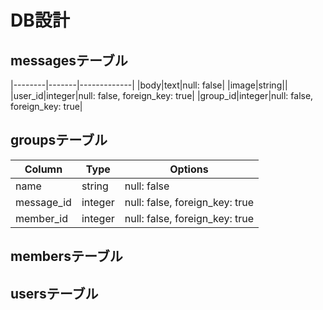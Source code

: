 # DB設計

## messagesテーブル
|--------|-------|-------------|
|body|text|null: false|
|image|string||
|user_id|integer|null: false, foreign_key: true|
|group_id|integer|null: false, foreign_key: true|

## groupsテーブル
|Column|Type|Options|
|--------|-------|-------------|
|name|string|null: false|
|message_id|integer|null: false, foreign_key: true|
|member_id|integer|null: false, foreign_key: true|

## membersテーブル


## usersテーブル
